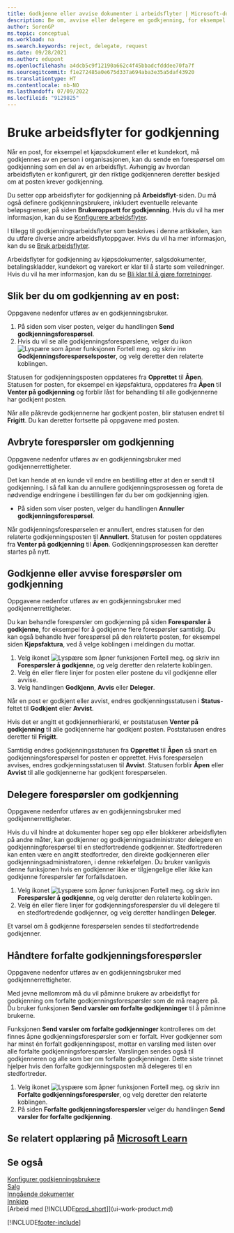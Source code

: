 ```yaml
---
title: Godkjenne eller avvise dokumenter i arbeidsflyter | Microsoft-dokumentasjon
description: Be om, avvise eller delegere en godkjenning, for eksempel av et kjøps- eller salgsdokument, som en del av en arbeidsflyt.
author: SorenGP
ms.topic: conceptual
ms.workload: na
ms.search.keywords: reject, delegate, request
ms.date: 09/28/2021
ms.author: edupont
ms.openlocfilehash: a4dcb5c9f12190a662c4f45bbadcfdddee70fa7f
ms.sourcegitcommit: f1e272485a0e675d337a694aba3e35a5daf43920
ms.translationtype: HT
ms.contentlocale: nb-NO
ms.lasthandoff: 07/09/2022
ms.locfileid: "9129825"
---
```

# <a name="use-approval-workflows"></a>Bruke arbeidsflyter for godkjenning

Når en post, for eksempel et kjøpsdokument eller et kundekort, må godkjennes av en person i organisasjonen, kan du sende en forespørsel om godkjenning som en del av en arbeidsflyt. Avhengig av hvordan arbeidsflyten er konfigurert, gir den riktige godkjenneren deretter beskjed om at posten krever godkjenning.

Du setter opp arbeidsflyter for godkjenning på **Arbeidsflyt**-siden. Du må også definere godkjenningsbrukere, inkludert eventuelle relevante beløpsgrenser, på siden **Brukeroppsett for godkjenning**. Hvis du vil ha mer informasjon, kan du se [Konfigurere arbeidsflyter](across-set-up-workflows.md).  

I tillegg til godkjenningsarbeidsflyter som beskrives i denne artikkelen, kan du utføre diverse andre arbeidsflytoppgaver. Hvis du vil ha mer informasjon, kan du se [Bruk arbeidsflyter](across-use-workflows.md).

Arbeidsflyter for godkjenning av kjøpsdokumenter, salgsdokumenter, betalingskladder, kundekort og varekort er klar til å starte som veiledninger. Hvis du vil ha mer informasjon, kan du se [Bli klar til å gjøre forretninger](ui-get-ready-business.md).

## <a name="to-request-approval-of-a-record"></a>Slik ber du om godkjenning av en post:

Oppgavene nedenfor utføres av en godkjenningsbruker.

1. På siden som viser posten, velger du handlingen **Send godkjenningsforespørsel**.
2. Hvis du vil se alle godkjenningsforespørslene, velger du ikon ![Lyspære som åpner funksjonen Fortell meg.](media/ui-search/search_small.png "Fortell hva du vil gjøre") og skriv inn **Godkjenningsforespørselsposter**, og velg deretter den relaterte koblingen.  

Statusen for godkjenningsposten oppdateres fra **Opprettet** til **Åpen**. Statusen for posten, for eksempel en kjøpsfaktura, oppdateres fra **Åpen** til **Venter på godkjenning** og forblir låst for behandling til alle godkjennerne har godkjent posten.

Når alle påkrevde godkjennerne har godkjent posten, blir statusen endret til **Frigitt**. Du kan deretter fortsette på oppgavene med posten.

## <a name="to-cancel-requests-for-approval"></a>Avbryte forespørsler om godkjenning

Oppgavene nedenfor utføres av en godkjenningsbruker med godkjennerrettigheter.

Det kan hende at en kunde vil endre en bestilling etter at den er sendt til godkjenning. I så fall kan du annullere godkjenningsprosessen og foreta de nødvendige endringene i bestillingen før du ber om godkjenning igjen.

- På siden som viser posten, velger du handlingen **Annuller godkjenningsforespørsel**.

Når godkjenningsforespørselen er annullert, endres statusen for den relaterte godkjenningsposten til **Annullert**. Statusen for posten oppdateres fra **Venter på godkjenning** til **Åpen**. Godkjenningsprosessen kan deretter startes på nytt.

## <a name="to-approve-or-reject-requests-for-approval"></a>Godkjenne eller avvise forespørsler om godkjenning

Oppgavene nedenfor utføres av en godkjenningsbruker med godkjennerrettigheter.

Du kan behandle forespørsler om godkjenning på siden **Forespørsler å godkjenne**, for eksempel for å godkjenne flere forespørsler samtidig. Du kan også behandle hver forespørsel på den relaterte posten, for eksempel siden **Kjøpsfaktura**, ved å velge koblingen i meldingen du mottar.

1. Velg ikonet ![Lyspære som åpner funksjonen Fortell meg.](media/ui-search/search_small.png "Fortell hva du vil gjøre") og skriv inn **Forespørsler å godkjenne**, og velg deretter den relaterte koblingen.
2. Velg én eller flere linjer for posten eller postene du vil godkjenne eller avvise.
3. Velg handlingen **Godkjenn**, **Avvis** eller **Deleger**.

Når en post er godkjent eller avvist, endres godkjenningsstatusen i **Status**-feltet til **Godkjent** eller **Avvist**.

Hvis det er angitt et godkjennerhierarki, er poststatusen **Venter på godkjenning** til alle godkjennerne har godkjent posten. Poststatusen endres deretter til **Frigitt**.

Samtidig endres godkjenningsstatusen fra **Opprettet** til **Åpen** så snart en godkjenningsforespørsel for posten er opprettet. Hvis forespørselen avvises, endres godkjenningsstatusen til **Avvist**. Statusen forblir **Åpen** eller **Avvist** til alle godkjennerne har godkjent forespørselen.

## <a name="to-delegate-requests-for-approval"></a>Delegere forespørsler om godkjenning

Oppgavene nedenfor utføres av en godkjenningsbruker med godkjennerrettigheter.

Hvis du vil hindre at dokumenter hoper seg opp eller blokkerer arbeidsflyten på andre måter, kan godkjenner og godkjenningsadministrator delegere en godkjenningforespørsel til en stedfortredende godkjenner. Stedfortrederen kan enten være en angitt stedfortreder, den direkte godkjenneren eller godkjenningsadministratoren, i denne rekkefølgen. Du bruker vanligvis denne funksjonen hvis en godkjenner ikke er tilgjengelige eller ikke kan godkjenne forespørsler før forfallsdatoen.

1. Velg ikonet ![Lyspære som åpner funksjonen Fortell meg.](media/ui-search/search_small.png "Fortell hva du vil gjøre") og skriv inn **Forespørsler å godkjenne**, og velg deretter den relaterte koblingen.
2. Velg én eller flere linjer for godkjenningsforespørsler du vil delegere til en stedfortredende godkjenner, og velg deretter handlingen **Deleger**.

Et varsel om å godkjenne forespørselen sendes til stedfortredende godkjenner.

## <a name="to-manage-overdue-approval-requests"></a>Håndtere forfalte godkjenningsforespørsler

Oppgavene nedenfor utføres av en godkjenningsbruker med godkjennerrettigheter.

Med jevne mellomrom må du vil påminne brukere av arbeidsflyt for godkjenning om forfalte godkjenningsforespørsler som de må reagere på. Du bruker funksjonen **Send varsler om forfalte godkjenninger** til å påminne brukerne.

Funksjonen **Send varsler om forfalte godkjenninger** kontrolleres om det finnes åpne godkjenningsforespørsler som er forfalt. Hver godkjenner som har minst én forfalt godkjenningspost, mottar en varsling med listen over alle forfalte godkjenningsforespørsler. Varslingen sendes også til godkjenneren og alle som ber om forfalte godkjenninger. Dette siste trinnet hjelper hvis den forfalte godkjenningsposten må delegeres til en stedfortreder.

1. Velg ikonet ![Lyspære som åpner funksjonen Fortell meg.](media/ui-search/search_small.png "Fortell hva du vil gjøre") og skriv inn **Forfalte godkjenningsforespørsler**, og velg deretter den relaterte koblingen.
2. På siden **Forfalte godkjenningsforespørsler** velger du handlingen **Send varsler for forfalte godkjenning**.

## <a name="see-related-training-at-microsoft-learn"></a>Se relatert opplæring på [Microsoft Learn](/learn/modules/use-approval-workflows/)

## <a name="see-also"></a>Se også

[Konfigurer godkjenningsbrukere](across-how-to-set-up-approval-users.md)  
[Salg](sales-manage-sales.md)  
[Inngående dokumenter](across-income-documents.md)  
[Innkjøp](purchasing-manage-purchasing.md)  
[Arbeid med [!INCLUDE[prod_short](includes/prod_short.md)]](ui-work-product.md)  


[!INCLUDE[footer-include](includes/footer-banner.md)]